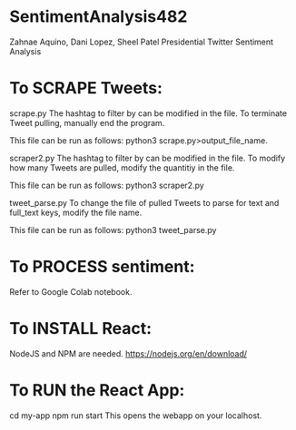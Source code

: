 # SentimentAnalysis482

Zahnae Aquino, Dani Lopez, Sheel Patel 
Presidential Twitter Sentiment Analysis 


# To SCRAPE Tweets:
scrape.py
The hashtag to filter by can be modified in the file. To terminate Tweet pulling, manually end the program.

This file can be run as follows: python3 scrape.py>output_file_name.

scraper2.py
The hashtag to filter by can be modified in the file. To modify how many Tweets are pulled, modify the quantitiy in the file.

This file can be run as follows: python3 scraper2.py

tweet_parse.py
To change the file of pulled Tweets to parse for text and full_text keys, modify the file name.

This file can be run as follows: python3 tweet_parse.py

# To PROCESS sentiment:
Refer to Google Colab notebook. 

# To INSTALL React:
  NodeJS and NPM are needed. 
  https://nodejs.org/en/download/
  
# To RUN the React App: 
  cd my-app
  npm run start 
  This opens the webapp on your localhost. 
